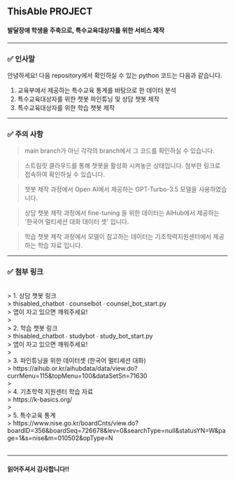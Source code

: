 ## ThisAble PROJECT
#### 발달장애 학생을 주축으로, 특수교육대상자를 위한 서비스 제작

---
### ✅ 인사말

안녕하세요!
다음 repository에서 확인하실 수 있는 python 코드는 다음과 같습니다.

1. 교육부에서 제공하는 특수교육 통계를 바탕으로 한 데이터 분석
2. 특수교육대상자를 위한 챗봇 파인튜닝 및 상담 챗봇 제작
3. 특수교육대상자를 위한 학습 챗봇 제작
---
### ✅ 주의 사항
> main branch가 아닌 각각의 branch에서 그 코드를 확인하실 수 있습니다.

> 스트림릿 클라우드를 통해 챗봇을 활성화 시켜놓은 상태입니다. 첨부한 링크로 접속하여 확인하실 수 있습니다.

> 챗봇 제작 과정에서 Open AI에서 제공하는 GPT-Turbo-3.5 모델을 사용하였습니다.

> 상담 챗봇 제작 과정에서 fine-tuning 을 위한 데이터는 AIHub에서 제공하는 '한국어 멀티세션 대화 데이터 셋' 입니다.

> 학습 챗봇 제작 과정에서 모델이 참고하는 데이터는 기초학력지원센터에서 제공하는 학습 자료 입니다.

---
### ✅ 첨부 링크
</br>
> 1. 상담 챗봇 링크</br>
> thisabled_chatbot ∙ counselbot ∙ counsel_bot_start.py</br>
> 앱이 자고 있으면 깨워주세요!</br>
></br>
> 2. 학습 챗봇 링크</br>
> thisabled_chatbot ∙ studybot ∙ study_bot_start.py</br>
> 앱이 자고 있으면 깨워주세요!</br>
></br>
> 3. 파인튜닝을 위한 데이터셋 (한국어 멀티세션 대화)</br>
> https://aihub.or.kr/aihubdata/data/view.do?currMenu=115&topMenu=100&dataSetSn=71630</br>
></br>
> 4. 기초학력 지원센터 학습 자료</br>
> https://k-basics.org/</br>
></br>
> 5. 특수교육 통계</br>
> https://www.nise.go.kr/boardCnts/view.do?boardID=356&boardSeq=726678&lev=0&searchType=null&statusYN=W&page=1&s=nise&m=010502&opType=N</br>
</br>

---
#### 읽어주셔서 감사합니다!!
